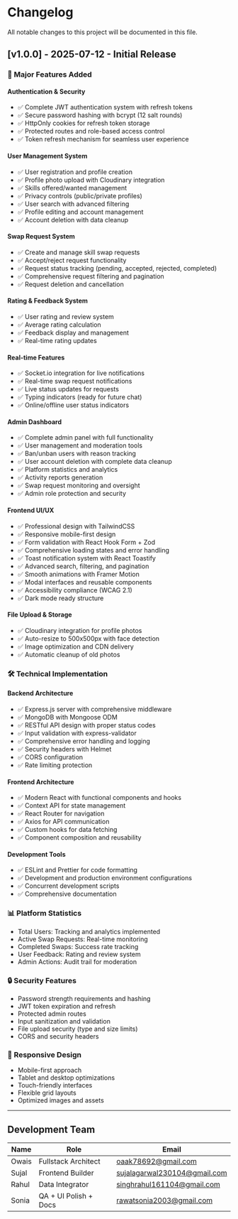 # Changelog

All notable changes to this project will be documented in this file.

## [v1.0.0] - 2025-07-12 - Initial Release

### 🎉 Major Features Added

#### Authentication & Security
- ✅ Complete JWT authentication system with refresh tokens
- ✅ Secure password hashing with bcrypt (12 salt rounds)
- ✅ HttpOnly cookies for refresh token storage
- ✅ Protected routes and role-based access control
- ✅ Token refresh mechanism for seamless user experience

#### User Management System
- ✅ User registration and profile creation
- ✅ Profile photo upload with Cloudinary integration
- ✅ Skills offered/wanted management
- ✅ Privacy controls (public/private profiles)
- ✅ User search with advanced filtering
- ✅ Profile editing and account management
- ✅ Account deletion with data cleanup

#### Swap Request System
- ✅ Create and manage skill swap requests
- ✅ Accept/reject request functionality
- ✅ Request status tracking (pending, accepted, rejected, completed)
- ✅ Comprehensive request filtering and pagination
- ✅ Request deletion and cancellation

#### Rating & Feedback System
- ✅ User rating and review system
- ✅ Average rating calculation
- ✅ Feedback display and management
- ✅ Real-time rating updates

#### Real-time Features
- ✅ Socket.io integration for live notifications
- ✅ Real-time swap request notifications
- ✅ Live status updates for requests
- ✅ Typing indicators (ready for future chat)
- ✅ Online/offline user status indicators

#### Admin Dashboard
- ✅ Complete admin panel with full functionality
- ✅ User management and moderation tools
- ✅ Ban/unban users with reason tracking
- ✅ User account deletion with complete data cleanup
- ✅ Platform statistics and analytics
- ✅ Activity reports generation
- ✅ Swap request monitoring and oversight
- ✅ Admin role protection and security

#### Frontend UI/UX
- ✅ Professional design with TailwindCSS
- ✅ Responsive mobile-first design
- ✅ Form validation with React Hook Form + Zod
- ✅ Comprehensive loading states and error handling
- ✅ Toast notification system with React Toastify
- ✅ Advanced search, filtering, and pagination
- ✅ Smooth animations with Framer Motion
- ✅ Modal interfaces and reusable components
- ✅ Accessibility compliance (WCAG 2.1)
- ✅ Dark mode ready structure

#### File Upload & Storage
- ✅ Cloudinary integration for profile photos
- ✅ Auto-resize to 500x500px with face detection
- ✅ Image optimization and CDN delivery
- ✅ Automatic cleanup of old photos

### 🛠️ Technical Implementation

#### Backend Architecture
- ✅ Express.js server with comprehensive middleware
- ✅ MongoDB with Mongoose ODM
- ✅ RESTful API design with proper status codes
- ✅ Input validation with express-validator
- ✅ Comprehensive error handling and logging
- ✅ Security headers with Helmet
- ✅ CORS configuration
- ✅ Rate limiting protection

#### Frontend Architecture
- ✅ Modern React with functional components and hooks
- ✅ Context API for state management
- ✅ React Router for navigation
- ✅ Axios for API communication
- ✅ Custom hooks for data fetching
- ✅ Component composition and reusability

#### Development Tools
- ✅ ESLint and Prettier for code formatting
- ✅ Development and production environment configurations
- ✅ Concurrent development scripts
- ✅ Comprehensive documentation

### 📊 Platform Statistics
- Total Users: Tracking and analytics implemented
- Active Swap Requests: Real-time monitoring
- Completed Swaps: Success rate tracking
- User Feedback: Rating and review system
- Admin Actions: Audit trail for moderation

### 🔒 Security Features
- Password strength requirements and hashing
- JWT token expiration and refresh
- Protected admin routes
- Input sanitization and validation
- File upload security (type and size limits)
- CORS and security headers

### 📱 Responsive Design
- Mobile-first approach
- Tablet and desktop optimizations
- Touch-friendly interfaces
- Flexible grid layouts
- Optimized images and assets

---

## Development Team

| Name  | Role                    | Email                      |
|-------|-------------------------|----------------------------|
| Owais | Fullstack Architect     | oaak78692@gmail.com        |
| Sujal | Frontend Builder        | sujalagarwal230104@gmail.com |
| Rahul | Data Integrator         | singhrahul161104@gmail.com |
| Sonia | QA + UI Polish + Docs   | rawatsonia2003@gmail.com   |
